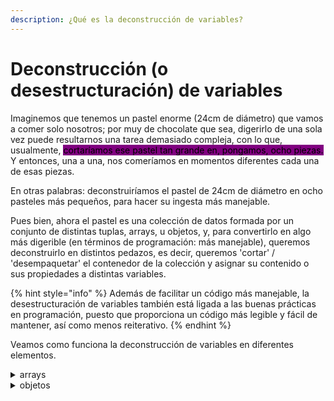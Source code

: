 ```yaml
---
description: ¿Qué es la deconstrucción de variables?
---
```


# Deconstrucción (o desestructuración) de variables

Imaginemos que tenemos un pastel enorme (24cm de diámetro) que vamos a comer solo nosotros; por muy de chocolate que sea, digerirlo de una sola vez puede resultarnos una tarea demasiado compleja, con lo que, usualmente, <mark style="background-color:purple;">cortaríamos ese pastel tan grande en, pongamos, ocho piezas.</mark> Y entonces, una a una, nos comeríamos en momentos diferentes cada una de esas piezas.&#x20;

En otras palabras: deconstruiríamos el pastel de 24cm de diámetro en ocho pasteles más pequeños, para hacer su ingesta más manejable.

Pues bien, ahora el pastel es una colección de datos formada por un conjunto de distintas tuplas, arrays, u objetos, y, para convertirlo en algo más digerible (en términos de programación: más manejable), queremos deconstruirlo en distintos pedazos, es decir, queremos 'cortar' / 'desempaquetar' el contenedor de la colección y asignar su contenido o sus propiedades a distintas variables.

{% hint style="info" %}
Además de facilitar un código más manejable, la desestructuración de variables también está ligada a las buenas prácticas en programación, puesto que proporciona un código más legible y fácil de mantener, así como menos reiterativo.
{% endhint %}

Veamos como funciona la deconstrucción de variables en diferentes elementos.

<details>

<summary>arrays</summary>

```
let alimentacion = ['pancake y zumo de pomelo', 'huevos rotos y yogur', 'pimientos con hamburguesa de atún y helado'];
```



Cómo accederíamos a los valores <mark style="background-color:$primary;">sin deconstruirla</mark>:

```
console.log(`desayuno: ${alimentacion[0]}, comida: ${alimentacion[1]}, cena: ${alimentacion[2]}`);


Resultado:

"desayuno: pancake y zumo de pomelo, comida: huevos rotos y yogur, cena: pimientos con hamburguesa de atún y helado"

```



Cómo accedemos a los valores <mark style="background-color:yellow;">después de deconstruirla:</mark>

```
let [desayuno, comida, cena] = alimentacion; --> esta es la deconstrucción

console.log(desayuno); --> resultado: "pancake y zumo de pomelo"
console.log(comida); --> resultado: "huevos rotos y yogur"
console.log(cena); --> resultado: "pimientos con hamburguesa de atún y helado"
```



**También podemos** elegir los elementos que deseamos deconstruir:

```
let alimentacion = ['pancake y zumo de pomelo', 'huevos rotos y yogur', 'pimientos con hamburguesa de atún y helado'];

let [desayuno, , cena] = alimentacion


console.log(desayuno); --> resultado: "pancake y zumo de pomelo"
console.log(cena); --> resultado: "pimientos con hamburguesa de atún y helado"
```

</details>

<details>

<summary>objetos</summary>

```
let usuario = {nombre: "Maite", edad: 28, ciudad: "La Habana"};
```



Cómo accederíamos a los valores <mark style="background-color:$primary;">sin deconstruirla</mark>:

```
console.log(`su nombre es ${usuario.nombre}, de ${usuario.edad} años, con origen en ${usuario.ciudad}`);


Resultado:

"su nombre es Maite, de 28 años, con origen en La Habana"
```



Cómo accedemos a los valores <mark style="background-color:yellow;">después de deconstruirla:</mark>

```
let { nombre, edad, ciudad } = usuario; --> la deconstruimos


console.log(`su nombre es ${nombre}, de ${edad} años, con origen en ${ciudad}`); --> accedemos a sus valores



Resultado: 

"su nombre es Maite, de 28 años, con origen en La Habana"
```



**También podemos** alterar el nombre de las variables:

```
let { nombre, edad: años, ciudad: origen } = usuario;

console.log(`su nombre es ${nombre}, de ${años} años, con origen en ${origen}`);


Resultado: 

"su nombre es Maite, de 28 años, con origen en La Habana"
```



**También podemos** usarlo en bucles:

```
let usuarios = [
    { nombre: 'Maite', edad: 28, ciudad: 'La Habana' },
    { nombre: 'Koko', edad: 28, ciudad: 'San Sebastián' },
    { nombre: 'Aleida', edad: 60, ciudad: 'La Habana' },
    { nombre: 'Imala', edad: 60, ciudad: 'San Sebastián' }
];


for (let { nombre, edad: años, ciudad: origen } of usuarios) {

    console.log(`su nombre es ${nombre}, de ${años} años, con origen en ${origen}`);
}


Resultado:

"su nombre es Maite, de 28 años, con origen en La Habana"
"su nombre es Koko, de 28 años, con origen en San Sebastián"
"su nombre es Aleida, de 60 años, con origen en La Habana"
"su nombre es Imala, de 60 años, con origen en San Sebastián"
```



**También podemos** asignarle valores por defecto:

```
let usuarios = [

  { nombre: "Maite", suscrita: true },
  { nombre: "Amatxito" },
  
];


for (let { nombre, suscrita = true } of usuarios) {

    console.log(`¿${nombre} está suscrita? ${suscrita}`);
}



Resultado:

"¿Maite está suscrita? true"
"¿Amatxito está suscrita? true" --> si no especificamos lo contrario al definir este usuario, el valor por defecto será true.
```



**También podemos** realizar deconstrucciones anidadas:

```
const persona = {
  nombre: 'Maite',
  pasiones: {
    literatura: 'terror',
    musica: 'r&b'
  }
};

const { nombre, pasiones: {literatura, musica} } = persona;


console.log(`A ${nombre} le apasionan: la literatura de ${literatura} y la música ${musica}`);



Resultado:

"A Maite le apasionan: la literatura de terror y la música r&b"
```

</details>

